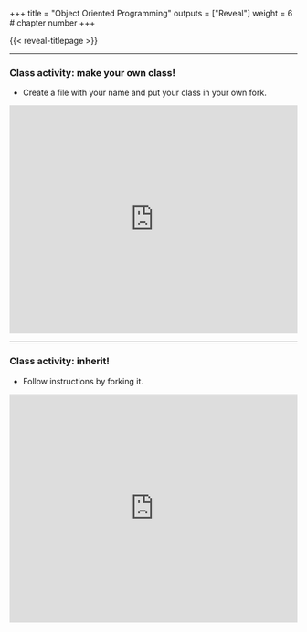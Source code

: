 +++
title = "Object Oriented Programming"
outputs = ["Reveal"]
weight = 6 # chapter number
+++

{{< reveal-titlepage >}}
  
---

### Class activity: make your own class!

- Create a file with your name and put your class in your own fork.

<iframe height="400px" width="100%" src="https://repl.it/@cengique/objectoriented-sp22?lite=true#gunay.py" scrolling="no" frameborder="no" allowtransparency="true" allowfullscreen="true" sandbox="allow-forms allow-pointer-lock allow-popups allow-same-origin allow-scripts allow-modals"></iframe>

---

### Class activity: inherit!

- Follow instructions by forking it.

<iframe height="400px" width="100%" src="https://repl.it/@cengique/objectoriented2?lite=true" scrolling="no" frameborder="no" allowtransparency="true" allowfullscreen="true" sandbox="allow-forms allow-pointer-lock allow-popups allow-same-origin allow-scripts allow-modals"></iframe>
